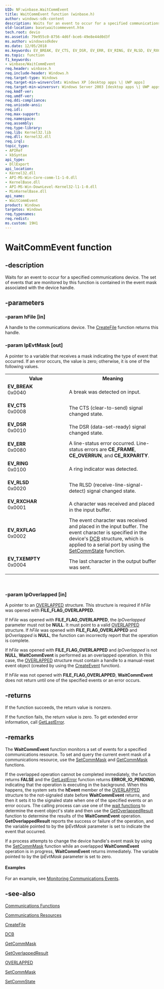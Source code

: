 ```yaml
---
UID: NF:winbase.WaitCommEvent
title: WaitCommEvent function (winbase.h)
author: windows-sdk-content
description: Waits for an event to occur for a specified communications device. The set of events that are monitored by this function is contained in the event mask associated with the device handle.
old-location: base\waitcommevent.htm
tech.root: devio
ms.assetid: 79e955c0-8756-4d6f-bce6-49e8e44d0d3f
ms.author: windowssdkdev
ms.date: 12/05/2018
ms.keywords: EV_BREAK, EV_CTS, EV_DSR, EV_ERR, EV_RING, EV_RLSD, EV_RXCHAR, EV_RXFLAG, EV_TXEMPTY, WaitCommEvent, WaitCommEvent function, _win32_waitcommevent, base.waitcommevent, winbase/WaitCommEvent
ms.topic: function
f1_keywords:
- winbase/WaitCommEvent
req.header: winbase.h
req.include-header: Windows.h
req.target-type: Windows
req.target-min-winverclnt: Windows XP [desktop apps \| UWP apps]
req.target-min-winversvr: Windows Server 2003 [desktop apps \| UWP apps]
req.kmdf-ver: 
req.umdf-ver: 
req.ddi-compliance: 
req.unicode-ansi: 
req.idl: 
req.max-support: 
req.namespace: 
req.assembly: 
req.type-library: 
req.lib: Kernel32.lib
req.dll: Kernel32.dll
req.irql: 
topic_type:
- APIRef
- kbSyntax
api_type:
- DllExport
api_location:
- Kernel32.dll
- API-MS-Win-Core-comm-l1-1-0.dll
- KernelBase.dll
- API-MS-Win-DownLevel-Kernel32-l1-1-0.dll
- MinKernelBase.dll
api_name:
- WaitCommEvent
product: Windows
targetos: Windows
req.typenames: 
req.redist: 
ms.custom: 19H1
---
```


# WaitCommEvent function


## -description


Waits for an event to occur for a specified communications device. The set of events that are monitored by this function is contained in the event mask associated with the device handle.


## -parameters




### -param hFile [in]

A handle to the communications device. The 
<a href="https://docs.microsoft.com/windows/desktop/api/fileapi/nf-fileapi-createfilea">CreateFile</a> function returns this handle.


### -param lpEvtMask [out]

A pointer to a variable that receives a mask indicating the type of event that occurred. If an error occurs, the value is zero; otherwise, it is one of the following values.

<table>
<tr>
<th>Value</th>
<th>Meaning</th>
</tr>
<tr>
<td width="40%"><a id="EV_BREAK"></a><a id="ev_break"></a><dl>
<dt><b>EV_BREAK</b></dt>
<dt>0x0040</dt>
</dl>
</td>
<td width="60%">
A break was detected on input.

</td>
</tr>
<tr>
<td width="40%"><a id="EV_CTS"></a><a id="ev_cts"></a><dl>
<dt><b>EV_CTS</b></dt>
<dt>0x0008</dt>
</dl>
</td>
<td width="60%">
The CTS (clear-to-send) signal changed state.

</td>
</tr>
<tr>
<td width="40%"><a id="EV_DSR"></a><a id="ev_dsr"></a><dl>
<dt><b>EV_DSR</b></dt>
<dt>0x0010</dt>
</dl>
</td>
<td width="60%">
The DSR (data-set-ready) signal changed state.

</td>
</tr>
<tr>
<td width="40%"><a id="EV_ERR"></a><a id="ev_err"></a><dl>
<dt><b>EV_ERR</b></dt>
<dt>0x0080</dt>
</dl>
</td>
<td width="60%">
A line-status error occurred. Line-status errors are <b>CE_FRAME</b>, <b>CE_OVERRUN</b>, and <b>CE_RXPARITY</b>.

</td>
</tr>
<tr>
<td width="40%"><a id="EV_RING"></a><a id="ev_ring"></a><dl>
<dt><b>EV_RING</b></dt>
<dt>0x0100</dt>
</dl>
</td>
<td width="60%">
A ring indicator was detected.

</td>
</tr>
<tr>
<td width="40%"><a id="EV_RLSD"></a><a id="ev_rlsd"></a><dl>
<dt><b>EV_RLSD</b></dt>
<dt>0x0020</dt>
</dl>
</td>
<td width="60%">
The RLSD (receive-line-signal-detect) signal changed state.

</td>
</tr>
<tr>
<td width="40%"><a id="EV_RXCHAR"></a><a id="ev_rxchar"></a><dl>
<dt><b>EV_RXCHAR</b></dt>
<dt>0x0001</dt>
</dl>
</td>
<td width="60%">
A character was received and placed in the input buffer.

</td>
</tr>
<tr>
<td width="40%"><a id="EV_RXFLAG"></a><a id="ev_rxflag"></a><dl>
<dt><b>EV_RXFLAG</b></dt>
<dt>0x0002</dt>
</dl>
</td>
<td width="60%">
The event character was received and placed in the input buffer. The event character is specified in the device's 
<a href="https://docs.microsoft.com/windows/desktop/api/winbase/ns-winbase-dcb">DCB</a> structure, which is applied to a serial port by using the 
<a href="https://docs.microsoft.com/windows/desktop/api/winbase/nf-winbase-setcommstate">SetCommState</a> function.

</td>
</tr>
<tr>
<td width="40%"><a id="EV_TXEMPTY"></a><a id="ev_txempty"></a><dl>
<dt><b>EV_TXEMPTY</b></dt>
<dt>0x0004</dt>
</dl>
</td>
<td width="60%">
The last character in the output buffer was sent.

</td>
</tr>
</table>
 


### -param lpOverlapped [in]

A pointer to an 
<a href="https://docs.microsoft.com/windows/desktop/api/minwinbase/ns-minwinbase-overlapped">OVERLAPPED</a> structure. This structure is required if <i>hFile</i> was opened with <b>FILE_FLAG_OVERLAPPED</b>. 




If <i>hFile</i> was opened with <b>FILE_FLAG_OVERLAPPED</b>, the <i>lpOverlapped</i> parameter must not be <b>NULL</b>. It must point to a valid <a href="https://docs.microsoft.com/windows/desktop/api/minwinbase/ns-minwinbase-overlapped">OVERLAPPED</a> structure. If <i>hFile</i> was opened with <b>FILE_FLAG_OVERLAPPED</b> and <i>lpOverlapped</i> is <b>NULL</b>, the function can incorrectly report that the operation is complete.

If <i>hFile</i> was opened with <b>FILE_FLAG_OVERLAPPED</b> and <i>lpOverlapped</i> is not <b>NULL</b>, 
<b>WaitCommEvent</b> is performed as an overlapped operation. In this case, the <a href="https://docs.microsoft.com/windows/desktop/api/minwinbase/ns-minwinbase-overlapped">OVERLAPPED</a> structure must contain a handle to a manual-reset event object (created by using the 
<a href="https://docs.microsoft.com/windows/desktop/api/synchapi/nf-synchapi-createeventa">CreateEvent</a> function).

If <i>hFile</i> was not opened with <b>FILE_FLAG_OVERLAPPED</b>, 
<b>WaitCommEvent</b> does not return until one of the specified events or an error occurs.


## -returns



If the function succeeds, the return value is nonzero.

If the function fails, the return value is zero. To get extended error information, call 
<a href="https://docs.microsoft.com/windows/desktop/api/errhandlingapi/nf-errhandlingapi-getlasterror">GetLastError</a>.




## -remarks



The 
<b>WaitCommEvent</b> function monitors a set of events for a specified communications resource. To set and query the current event mask of a communications resource, use the 
<a href="https://docs.microsoft.com/windows/desktop/api/winbase/nf-winbase-setcommmask">SetCommMask</a> and 
<a href="https://docs.microsoft.com/windows/desktop/api/winbase/nf-winbase-getcommmask">GetCommMask</a> functions.

If the overlapped operation cannot be completed immediately, the function returns <b>FALSE</b> and the <a href="https://docs.microsoft.com/windows/desktop/api/errhandlingapi/nf-errhandlingapi-getlasterror">GetLastError</a> function returns <b>ERROR_IO_PENDING</b>, indicating that the operation is executing in the background. When this happens, the system sets the <b>hEvent</b> member of the <a href="https://docs.microsoft.com/windows/desktop/api/minwinbase/ns-minwinbase-overlapped">OVERLAPPED</a> structure to the not-signaled state before 
<b>WaitCommEvent</b> returns, and then it sets it to the signaled state when one of the specified events or an error occurs. The calling process can use one of the 
<a href="https://docs.microsoft.com/windows/desktop/Sync/wait-functions">wait functions</a> to determine the event object's state and then use the <a href="https://docs.microsoft.com/windows/desktop/api/ioapiset/nf-ioapiset-getoverlappedresult">GetOverlappedResult</a> function to determine the results of the 
<b>WaitCommEvent</b> operation. 
<b>GetOverlappedResult</b> reports the success or failure of the operation, and the variable pointed to by the <i>lpEvtMask</i> parameter is set to indicate the event that occurred.

If a process attempts to change the device handle's event mask by using the 
<a href="https://docs.microsoft.com/windows/desktop/api/winbase/nf-winbase-setcommmask">SetCommMask</a> function while an overlapped 
<b>WaitCommEvent</b> operation is in progress, 
<b>WaitCommEvent</b> returns immediately. The variable pointed to by the <i>lpEvtMask</i> parameter is set to zero.


#### Examples

For an example, see 
<a href="https://docs.microsoft.com/windows/desktop/DevIO/monitoring-communications-events">Monitoring Communications Events</a>.

<div class="code"></div>



## -see-also




<a href="https://docs.microsoft.com/windows/desktop/DevIO/communications-functions">Communications Functions</a>



<a href="https://docs.microsoft.com/windows/desktop/DevIO/communications-resources">Communications Resources</a>



<a href="https://docs.microsoft.com/windows/desktop/api/fileapi/nf-fileapi-createfilea">CreateFile</a>



<a href="https://docs.microsoft.com/windows/desktop/api/winbase/ns-winbase-dcb">DCB</a>



<a href="https://docs.microsoft.com/windows/desktop/api/winbase/nf-winbase-getcommmask">GetCommMask</a>



<a href="https://docs.microsoft.com/windows/desktop/api/ioapiset/nf-ioapiset-getoverlappedresult">GetOverlappedResult</a>



<a href="https://docs.microsoft.com/windows/desktop/api/minwinbase/ns-minwinbase-overlapped">OVERLAPPED</a>



<a href="https://docs.microsoft.com/windows/desktop/api/winbase/nf-winbase-setcommmask">SetCommMask</a>



<a href="https://docs.microsoft.com/windows/desktop/api/winbase/nf-winbase-setcommstate">SetCommState</a>
 

 


